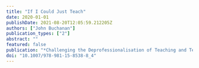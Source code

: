 ```yaml
---
title: "If I Could Just Teach"
date: 2020-01-01
publishDate: 2021-08-20T12:05:59.212205Z
authors: ["John Buchanan"]
publication_types: ["2"]
abstract: ""
featured: false
publication: "*Challenging the Deprofessionalisation of Teaching and Teachers*"
doi: "10.1007/978-981-15-8538-8_4"
---
```


